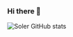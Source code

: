 ### Hi there 👋

![Soler GitHub stats](https://github-readme-stats.vercel.app/api?username=leonardosoler&theme=dracula)
